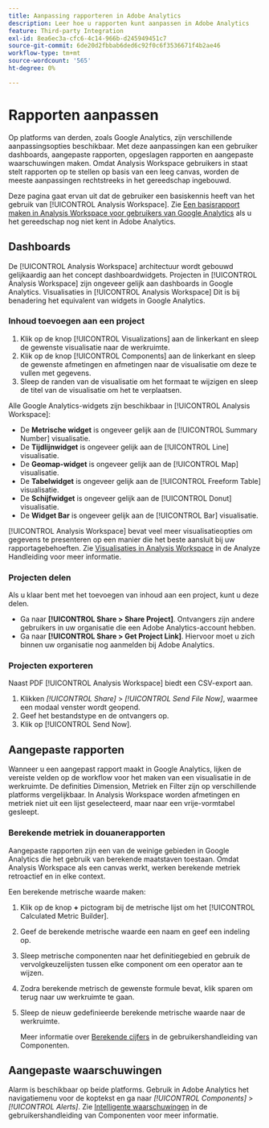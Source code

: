 ```yaml
---
title: Aanpassing rapporteren in Adobe Analytics
description: Leer hoe u rapporten kunt aanpassen in Adobe Analytics
feature: Third-party Integration
exl-id: 8ea6ec3a-cfc6-4c14-966b-d245949451c7
source-git-commit: 6de20d2fbbab6ded6c92f0c6f3536671f4b2ae46
workflow-type: tm+mt
source-wordcount: '565'
ht-degree: 0%

---
```


# Rapporten aanpassen

Op platforms van derden, zoals Google Analytics, zijn verschillende aanpassingsopties beschikbaar. Met deze aanpassingen kan een gebruiker dashboards, aangepaste rapporten, opgeslagen rapporten en aangepaste waarschuwingen maken. Omdat Analysis Workspace gebruikers in staat stelt rapporten op te stellen op basis van een leeg canvas, worden de meeste aanpassingen rechtstreeks in het gereedschap ingebouwd.

Deze pagina gaat ervan uit dat de gebruiker een basiskennis heeft van het gebruik van [!UICONTROL Analysis Workspace]. Zie [Een basisrapport maken in Analysis Workspace voor gebruikers van Google Analytics](reports/create-report.md) als u het gereedschap nog niet kent in Adobe Analytics.

## Dashboards

De [!UICONTROL Analysis Workspace] architectuur wordt gebouwd gelijkaardig aan het concept dashboardwidgets. Projecten in [!UICONTROL Analysis Workspace] zijn ongeveer gelijk aan dashboards in Google Analytics. Visualisaties in [!UICONTROL Analysis Workspace] Dit is bij benadering het equivalent van widgets in Google Analytics.

### Inhoud toevoegen aan een project

1. Klik op de knop [!UICONTROL Visualizations] aan de linkerkant en sleep de gewenste visualisatie naar de werkruimte.
2. Klik op de knop [!UICONTROL Components] aan de linkerkant en sleep de gewenste afmetingen en afmetingen naar de visualisatie om deze te vullen met gegevens.
3. Sleep de randen van de visualisatie om het formaat te wijzigen en sleep de titel van de visualisatie om het te verplaatsen.

Alle Google Analytics-widgets zijn beschikbaar in [!UICONTROL Analysis Workspace]:

* De **Metrische widget** is ongeveer gelijk aan de [!UICONTROL Summary Number] visualisatie.
* De **Tijdlijnwidget** is ongeveer gelijk aan de [!UICONTROL Line] visualisatie.
* De **Geomap-widget** is ongeveer gelijk aan de [!UICONTROL Map] visualisatie.
* De **Tabelwidget** is ongeveer gelijk aan de [!UICONTROL Freeform Table] visualisatie.
* De **Schijfwidget** is ongeveer gelijk aan de [!UICONTROL Donut] visualisatie.
* De **Widget Bar** is ongeveer gelijk aan de [!UICONTROL Bar] visualisatie.

[!UICONTROL Analysis Workspace] bevat veel meer visualisatieopties om gegevens te presenteren op een manier die het beste aansluit bij uw rapportagebehoeften. Zie [Visualisaties in Analysis Workspace](/help/analyze/analysis-workspace/visualizations/freeform-analysis-visualizations.md) in de Analyze Handleiding voor meer informatie.

### Projecten delen

Als u klaar bent met het toevoegen van inhoud aan een project, kunt u deze delen.

* Ga naar **[!UICONTROL Share > Share Project]**. Ontvangers zijn andere gebruikers in uw organisatie die een Adobe Analytics-account hebben.
* Ga naar **[!UICONTROL Share > Get Project Link]**. Hiervoor moet u zich binnen uw organisatie nog aanmelden bij Adobe Analytics.

### Projecten exporteren

Naast PDF [!UICONTROL Analysis Workspace] biedt een CSV-export aan.

1. Klikken *[!UICONTROL Share]* > *[!UICONTROL Send File Now]*, waarmee een modaal venster wordt geopend.
2. Geef het bestandstype en de ontvangers op.
3. Klik op [!UICONTROL Send Now].

## Aangepaste rapporten

Wanneer u een aangepast rapport maakt in Google Analytics, lijken de vereiste velden op de workflow voor het maken van een visualisatie in de werkruimte. De definities Dimension, Metriek en Filter zijn op verschillende platforms vergelijkbaar. In Analysis Workspace worden afmetingen en metriek niet uit een lijst geselecteerd, maar naar een vrije-vormtabel gesleept.

### Berekende metriek in douanerapporten

Aangepaste rapporten zijn een van de weinige gebieden in Google Analytics die het gebruik van berekende maatstaven toestaan. Omdat Analysis Workspace als een canvas werkt, werken berekende metriek retroactief en in elke context.

Een berekende metrische waarde maken:

1. Klik op de knop **+** pictogram bij de metrische lijst om het [!UICONTROL Calculated Metric Builder].
2. Geef de berekende metrische waarde een naam en geef een indeling op.
3. Sleep metrische componenten naar het definitiegebied en gebruik de vervolgkeuzelijsten tussen elke component om een operator aan te wijzen.
4. Zodra berekende metrisch de gewenste formule bevat, klik sparen om terug naar uw werkruimte te gaan.
5. Sleep de nieuw gedefinieerde berekende metrische waarde naar de werkruimte.

   Meer informatie over [Berekende cijfers](/help/components/c-calcmetrics/cm-overview.md) in de gebruikershandleiding van Componenten.

## Aangepaste waarschuwingen

Alarm is beschikbaar op beide platforms. Gebruik in Adobe Analytics het navigatiemenu voor de koptekst en ga naar *[!UICONTROL Components]* > *[!UICONTROL Alerts]*. Zie [Intelligente waarschuwingen](/help/components/c-alerts/intellligent-alerts.md) in de gebruikershandleiding van Componenten voor meer informatie.
